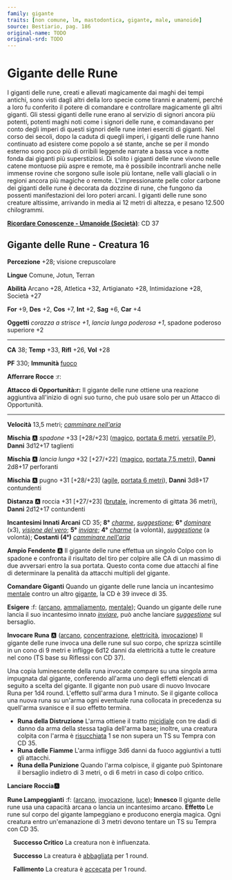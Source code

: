 ```yaml
---
family: gigante
traits: [non comune, lm, mastodontica, gigante, male, umanoide]
source: Bestiario, pag. 186
original-name: TODO
original-srd: TODO
---
```


# Gigante delle Rune

I giganti delle rune, creati e allevati magicamente dai maghi dei tempi antichi, sono visti dagli altri della loro specie come tiranni e anatemi, perché a loro fu conferito il potere di comandare e controllare magicamente gli altri giganti. Gli stessi giganti delle rune erano al servizio di signori ancora più potenti, potenti maghi noti come i signori delle rune, e comandavano per conto degli imperi di questi signori delle rune interi eserciti di giganti. Nel corso dei secoli, dopo la caduta di quegli imperi, i giganti delle rune hanno continuato ad esistere come popolo a sé stante, anche se per il mondo esterno sono poco più di orribili leggende narrate a bassa voce a notte fonda dai giganti più superstiziosi. Di solito i giganti delle rune vivono nelle catene montuose più aspre e remote, ma è possibile incontrarli anche nelle immense rovine che sorgono sulle isole più lontane, nelle valli glaciali o in regioni ancora più magiche o remote. L'impressionante pelle color carbone dei giganti delle rune è decorata da dozzine di rune, che fungono da possenti manifestazioni dei loro poteri arcani. I giganti delle rune sono creature altissime, arrivando in media ai 12 metri di altezza, e pesano 12.500 chilogrammi.

**[Ricordare Conoscenze - Umanoide (Società)](/azioni/ricordare-conoscenze)**: CD 37

## Gigante delle Rune - Creatura 16

**Percezione** +28; visione crepuscolare

**Lingue** Comune, Jotun, Terran

**Abilità** Arcano +28, Atletica +32, Artigianato +28, Intimidazione +28, Società +27

**For** +9, **Des** +2, **Cos** +7, **Int** +2, **Sag** +6, **Car** +4

**Oggetti** *corazza a strisce +1*, *lancia lunga poderosa +1*, spadone poderoso superiore +2

***

**CA** 38; **Temp** +33, **Rifl** +26, **Vol** +28

**PF** 330; **Immunità** [fuoco](/tratti/fuoco)

**Afferrare Rocce** :r:

**Attacco di Opportunità:r:** Il gigante delle rune ottiene una reazione aggiuntiva all'inizio di ogni suo turno, che può usare solo per un Attacco di Opportunità.

***

**Velocità** 13,5 metri; *[camminare nell'aria](/incantesimi/camminare-nellaria)*

**Mischia** :a: *spadone* +33 \[+28/+23] ([magico](/tratti/magico), [portata 6 metri](/tratti/portata), [versatile P](/tratti/versatile)), **Danni** 3d12+17 taglienti

**Mischia** :a: *lancia lunga* +32 \[+27/+22] ([magico](/tratti/magico), [portata 7,5 metri](/tratti/portata)), **Danni** 2d8+17 perforanti

**Mischia** :a: pugno +31 \[+28/+23] ([agile](/tratti/agile), [portata 6 metri](/tratti/portata)), **Danni** 3d8+17 contundenti

**Distanza** :a: roccia +31 \[+27/+23] ([brutale](/tratti/brutale), incremento di gittata 36 metri), **Danni** 2d12+17 contundenti

**Incantesimi Innati Arcani** CD 35; **8°** *[charme](/incantesimi/charme)*, *[suggestione](/incantesimi/suggestione)*; **6°** *[dominare](/incantesimi/dominare)* (x3), *[visione del vero](/incantesimi/visione-del-vero)*; **5°** *[inviare](/incantesimi/inviare)*; **4°** *[charme](/incantesimi/charme)* (a volontà), *[suggestione](/incantesimi/suggestione)* (a volontà); **Costanti (4°)** *[camminare nell'aria](/incantesimi/camminare-nellaria)*

**Ampio Fendente** :a: Il gigante delle rune effettua un singolo Colpo con lo spadone e confronta il risultato del tiro per colpire alle CA di un massimo di due avversari entro la sua portata. Questo conta come due attacchi al fine di determinare la penalità da attacchi multipli del gigante.

**Comandare Giganti** Quando un gigante delle rune lancia un incantesimo [mentale](/tratti/mentale) contro un altro [gigante](/tratti/gigante), la CD è 39 invece di 35.

**Esigere** :f: ([arcano](/tratti/arcano), [ammaliamento](/tratti/ammaliamento), [mentale](/tratti/mentale)); Quando un gigante delle rune lancia il suo incantesimo innato *[inviare](/incantesimi/inviare)*, può anche lanciare *[suggestione](/incantesimi/suggestione)* sul bersaglio.

**Invocare Runa** :a: ([arcano](/tratti/arcano), [concentrazione](/tratti/concentrazione), [elettricità](/creature/astradaimon), [invocazione](/tratti/invocazione)) Il gigante delle rune invoca una delle rune sul suo corpo, che sprizza scintille in un cono di 9 metri e infligge 6d12 danni da elettricità a tutte le creature nel cono (TS base su Riflessi con CD 37).

Una copia luminescente della runa invocate compare su una singola arma impugnata dal gigante, conferendo all'arma uno degli effetti elencati di seguito a scelta del gigante. Il gigante non può usare di nuovo Invocare Runa per 1d4 round. L'effetto sull'arma dura 1 minuto. Se il gigante colloca una nuova runa su un'arma ogni eventuale runa collocata in precedenza su quell'arma svanisce e il suo effetto termina.

*   **Runa della Distruzione** L'arma ottiene il tratto [micidiale](/tratti/micidiale) con tre dadi di danno da arma della stessa taglia dell'arma base; inoltre, una creatura colpita con l'arma è [risucchiata](/condizioni/risucchiato) 1 se non supera un TS su Tempra con CD 35.
*   **Runa delle Fiamme** L'arma infligge 3d6 danni da fuoco aggiuntivi a tutti gli attacchi.
*   **Runa della Punizione** Quando l'arma colpisce, il gigante può Spintonare il bersaglio indietro di 3 metri, o di 6 metri in caso di colpo critico.

**Lanciare Roccia:a:**

**Rune Lampeggianti** :f: ([arcano](/tratti/arcano), [invocazione](/tratti/invocazione), [luce](/tratti/luce)); **Innesco** Il gigante delle rune usa una capacità arcana o lancia un incantesimo arcano. **Effetto** Le rune sul corpo del gigante lampeggiano e producono energia magica. Ogni creatura entro un'emanazione di 3 metri devono tentare un TS su Tempra con CD 35.

&emsp;**Successo Critico** La creatura non è influenzata.

&emsp;**Successo** La creatura è [abbagliata](/condizioni/abbagliato) per 1 round.

&emsp;**Fallimento** La creatura è [accecata](/condizioni/accecato) per 1 round.
